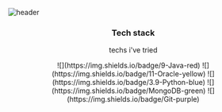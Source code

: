 ![header](https://capsule-render.vercel.app/api?type=cylinder&color=auto&height=250&section=header&text=heeju%20sim&fontSize=90)
<h3 align="center">Tech stack</h3>
<p align="center">techs i've tried</p>
<p align="center">![](https://img.shields.io/badge/9-Java-red) ![](https://img.shields.io/badge/11-Oracle-yellow) ![](https://img.shields.io/badge/3.9-Python-blue) ![](https://img.shields.io/badge/MongoDB-green) ![](https://img.shields.io/badge/Git-purple)
</p>
